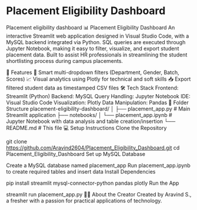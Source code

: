 # Placement Eligibility Dashboard
Placement eligibility dashboard 
📊 Placement Eligibility Dashboard An interactive Streamlit web application designed in Visual Studio Code, with a MySQL backend integrated via Python. SQL queries are executed through Jupyter Notebook, making it easy to filter, visualize, and export student placement data. Built to assist HR professionals in streamlining the student shortlisting process during campus placements.

🚀 Features 🎯 Smart multi-dropdown filters (Department, Gender, Batch, Scores) 📈 Visual analytics using Plotly for technical and soft skills 📥 Export filtered student data as timestamped CSV files 🛠️ Tech Stack Frontend: Streamlit (Python) Backend: MySQL Query Handling: Jupyter Notebook IDE: Visual Studio Code Visualization: Plotly Data Manipulation: Pandas 📁 Folder Structure placement-eligibility-dashboard/ │ ├── placement_app.py # Main Streamlit application
├── notebooks/ │ └── placement_app.ipynb # Jupyter Notebook with data analysis and table creation/insertion └── README.md # This file 💻 Setup Instructions Clone the Repository

git clone https://github.com/Aravind2604/Placement_Eligibility_Dashboard.git cd Placement_Eligibility_Dashboard Set up MySQL Database

Create a MySQL database named placement_app Run placement_app.ipynb to create required tables and insert data Install Dependencies

pip install streamlit mysql-connector-python pandas plotly Run the App

streamlit run placement_app.py 🙋‍♀️ About the Creator Created by Aravind S., a fresher with a passion for practical applications of technology.
